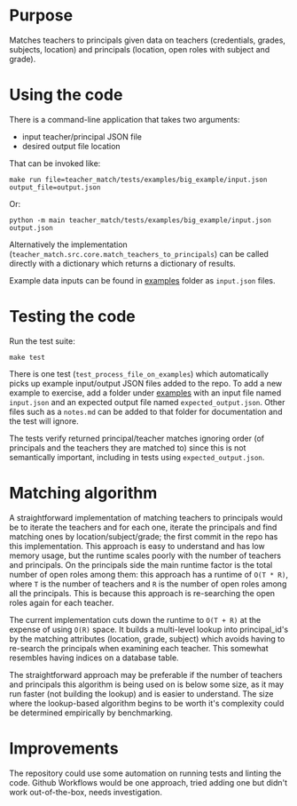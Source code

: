 # Purpose

Matches teachers to principals given data on teachers (credentials, grades, subjects, location)
and principals (location, open roles with subject and grade).

# Using the code

There is a command-line application that takes two arguments:

- input teacher/principal JSON file
- desired output file location

That can be invoked like:

```shell
make run file=teacher_match/tests/examples/big_example/input.json output_file=output.json
```

Or:

```shell
python -m main teacher_match/tests/examples/big_example/input.json output.json
```

Alternatively the implementation (`teacher_match.src.core.match_teachers_to_principals`) can be called directly with a
dictionary which returns a dictionary of results.

Example data inputs can be found in [examples](teacher_match/tests/examples) folder as `input.json` files.

# Testing the code

Run the test suite:

```shell
make test
```

There is one test (`test_process_file_on_examples`) which automatically picks up
example input/output JSON files added to the repo. To add a new example to exercise,
add a folder under [examples](teacher_match/tests/examples) with an input file named `input.json`
and an expected output file named `expected_output.json`. Other files such as a `notes.md` can be added
to that folder for documentation and the test will ignore.

The tests verify returned principal/teacher matches ignoring order (of principals and the teachers they are matched to)
since this is not semantically important, including in tests using `expected_output.json`.

# Matching algorithm

A straightforward implementation of matching teachers to principals would be to
iterate the teachers and for each one, iterate the principals and find matching ones by
location/subject/grade; the first commit in the repo has this implementation.
This approach is easy to understand and has low memory usage, but the runtime scales
poorly with the number of teachers and principals. On the principals side the main runtime
factor is the total number of open roles among them: this approach has a runtime of `O(T * R)`,
where `T` is the number of teachers and `R` is the number of open roles among all the principals.
This is because this approach is re-searching the open roles again for each teacher.

The current implementation cuts down the runtime to `O(T + R)` at the expense of using `O(R)` space.
It builds a multi-level lookup into principal_id's by the matching attributes (location, grade, subject)
which avoids having to re-search the principals when examining each teacher. This somewhat resembles having indices on a
database table.

The straightforward approach may be preferable if the number of teachers and principals this
algorithm is being used on is below some size, as it may run faster (not building the lookup) and
is easier to understand. The size where the lookup-based algorithm begins to be worth it's complexity could
be determined empirically by benchmarking.

# Improvements

The repository could use some automation on running tests and linting the code.
Github Workflows would be one approach, tried adding one but didn't work out-of-the-box,
needs investigation.
